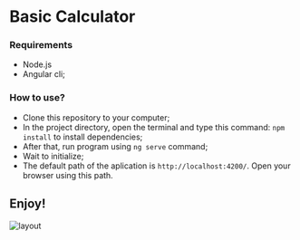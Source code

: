 # Basic Calculator

### Requirements
* Node.js
* Angular cli;

### How to use?

* Clone this repository to your computer;
* In the project directory, open the terminal and type this command: `npm install` to install dependencies;
* After that, run program using `ng serve` command;
* Wait to initialize;
* The default path of the aplication is `http://localhost:4200/`. Open your browser using this path.

## Enjoy!

![layout]([imagem](https://github.com/dev-MichaelCruz/calculator-angular/blob/main/src/assets/img_01.png)https://github.com/dev-MichaelCruz/calculator-angular/blob/main/src/assets/img_01.png)

